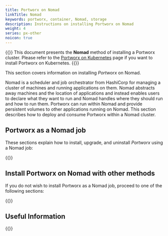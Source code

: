 ```yaml
---
title: Portworx on Nomad
linkTitle: Nomad
keywords: portworx, container, Nomad, storage
description: Instructions on installing Portworx on Nomad
weight: 4
series: px-other
noicon: true
---
```


{{<info>}}
This document presents the **Nomad** method of installing a Portworx cluster. Please refer to the [Portworx on Kubernetes](/portworx-install-with-kubernetes/) page if you want to install Portworx on Kubernetes.
{{</info>}}

This section covers information on installing _Portworx_ on Nomad.

Nomad is a scheduler and job orchestrator from HashiCorp for managing a cluster of machines and running applications on them. Nomad abstracts away machines and the location of applications and instead enables users to declare what they want to run and Nomad handles where they should run and how to run them. Portworx can run within Nomad and provide persistent volumes to other applications running on Nomad. This section describes how to deploy and consume Portworx within a Nomad cluster.

## Portworx as a Nomad job

These sections explain how to install, upgrade, and uninstall _Portworx_ using a Nomad job:

{{<homelist series="px-as-a-nomad-job">}}

## Install Portworx on Nomad with other methods

If you do not wish to install Portworx as a Nomad job, proceed to one of the following sections:

{{<homelist series="px-install-on-nomad-with-others">}}

## Useful Information

{{<homelist series="px-nomad-useful-information">}}
